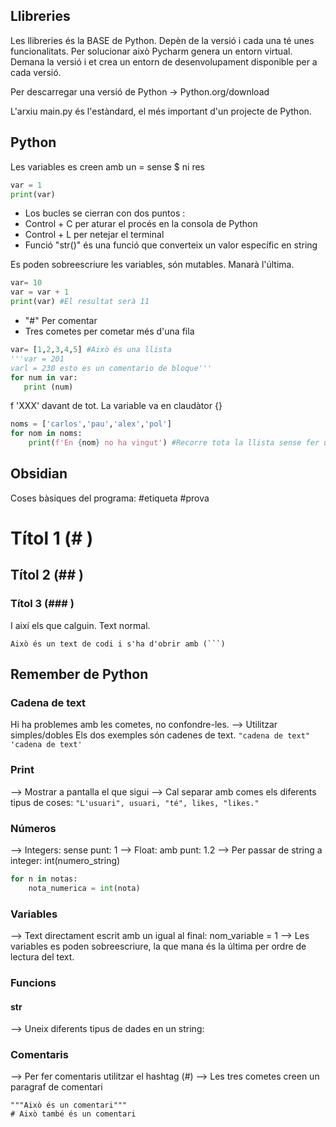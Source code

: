 
## Llibreries

Les llibreries és la BASE de Python. Depèn de la versió i cada una té unes funcionalitats. Per solucionar això Pycharm genera un entorn virtual. Demana la versió i et crea un entorn de desenvolupament disponible per a cada versió. 

Per descarregar una versió de Python -> Python.org/download

L'arxiu main.py és l'estàndard, el més important d'un projecte de Python.

## Python

Les variables es creen amb un = sense $ ni res

```Python
var = 1
print(var)
```

- Los bucles se cierran con dos puntos :
- Control + C per aturar el procés en la consola de Python 
- Control + L per netejar el terminal
- Funció "str()" és una funció que converteix un valor específic en string

Es poden sobreescriure les variables, són mutables. Manarà l'última.
```Python
var= 10 
var = var + 1
print(var) #El resultat serà 11
```

- "#" Per comentar
- Tres cometes per cometar més d'una fila

 ``` Python
var= [1,2,3,4,5] #Això és una llista
'''var = 201
varl = 230 esto es un comentario de bloque'''
for num in var:
	print (num)
```

f 'XXX' davant de tot. La variable va en claudàtor {} 
```Python
noms = ['carlos','pau','alex','pol']  
for nom in noms:  
    print(f'En {nom} no ha vingut') #Recorre tota la llista sense fer un for
```


 ## Obsidian
Coses bàsiques del programa:
#etiqueta #prova
# Títol 1 (# )
## Títol 2 (## )
### Títol 3 (### )
I així els que calguin.
Text normal.
```
Això és un text de codi i s'ha d'obrir amb (```)
```

## Remember de Python
### Cadena de text
Hi ha problemes amb les cometes, no confondre-les.
--> Utilitzar simples/dobles
Els dos exemples són cadenes de text.
``` "cadena de text" 'cadena de text' ```

### Print
--> Mostrar a pantalla el que sigui
--> Cal separar amb comes els diferents tipus de coses:
```"L'usuari", usuari, "té", likes, "likes."```

### Números
--> Integers: sense punt: 1
--> Float: amb punt: 1.2
--> Per passar de string a integer: int(numero_string)
```Python
for n in notas:  
    nota_numerica = int(nota)
```

### Variables
--> Text directament escrit amb un igual al final: nom_variable = 1
--> Les variables es poden sobreescriure, la que mana és la última per ordre de lectura del text.

### Funcions
#### str
--> Uneix diferents tipus de dades en un string:

### Comentaris
--> Per fer comentaris utilitzar el hashtag (#)
--> Les tres cometes creen un paragraf de comentari
```
"""Això és un comentari""" 
# Això també és un comentari
``` 


